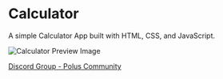 # Calculator

A simple Calculator App built with HTML, CSS, and JavaScript.

![Calculator Preview Image](https://user-images.githubusercontent.com/44538497/169086855-bd20e6e0-3675-4db6-b086-0298005973f4.png)

[Discord Group -  Polus Community](https://discord.gg/mcfvqZ3gRV)

